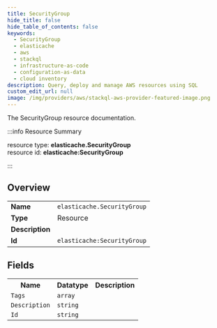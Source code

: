 ```yaml
---
title: SecurityGroup
hide_title: false
hide_table_of_contents: false
keywords:
  - SecurityGroup
  - elasticache
  - aws
  - stackql
  - infrastructure-as-code
  - configuration-as-data
  - cloud inventory
description: Query, deploy and manage AWS resources using SQL
custom_edit_url: null
image: /img/providers/aws/stackql-aws-provider-featured-image.png
---
```

The SecurityGroup resource documentation.

:::info Resource Summary

<div class="row">
<div class="providerDocColumn">
<span>resource type:&nbsp;<b>elasticache.SecurityGroup</b></span><br />
<span>resource id:&nbsp;<b>elasticache:SecurityGroup</b></span><br />
</div>
</div>

:::

## Overview
<table><tbody>
<tr><td><b>Name</b></td><td><code>elasticache.SecurityGroup</code></td></tr>
<tr><td><b>Type</b></td><td>Resource</td></tr>
<tr><td><b>Description</b></td><td></td></tr>
<tr><td><b>Id</b></td><td><code>elasticache:SecurityGroup</code></td></tr>
</tbody></table>

## Fields
<table><tbody>
<tr><th>Name</th><th>Datatype</th><th>Description</th></tr>
<tr><td><code>Tags</code></td><td><code>array</code></td><td></td></tr><tr><td><code>Description</code></td><td><code>string</code></td><td></td></tr><tr><td><code>Id</code></td><td><code>string</code></td><td></td></tr>
</tbody></table>